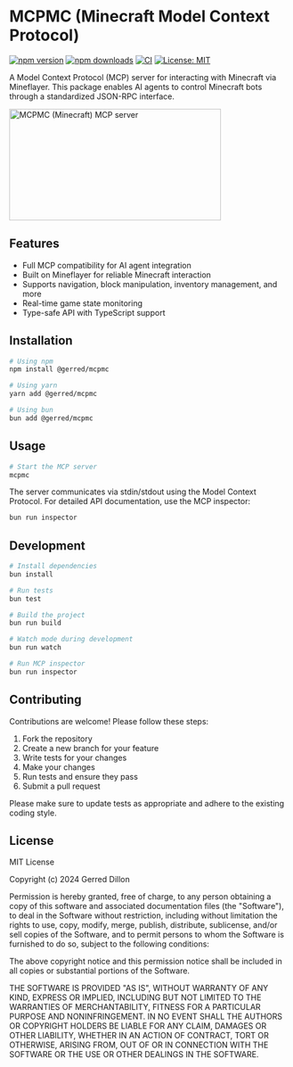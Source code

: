 # MCPMC (Minecraft Model Context Protocol)

[![npm version](https://badge.fury.io/js/@gerred%2Fmcpmc.svg)](https://badge.fury.io/js/@gerred%2Fmcpmc)
[![npm downloads](https://img.shields.io/npm/dm/@gerred/mcpmc.svg)](https://www.npmjs.com/package/@gerred/mcpmc)
[![CI](https://github.com/gerred/mcpmc/workflows/CI/badge.svg)](https://github.com/gerred/mcpmc/actions?query=workflow%3ACI)
[![License: MIT](https://img.shields.io/badge/License-MIT-yellow.svg)](https://opensource.org/licenses/MIT)

A Model Context Protocol (MCP) server for interacting with Minecraft via Mineflayer. This package enables AI agents to control Minecraft bots through a standardized JSON-RPC interface.

<a href="https://glama.ai/mcp/servers/3ih9dz9kfv"><img width="380" height="200" src="https://glama.ai/mcp/servers/3ih9dz9kfv/badge" alt="MCPMC (Minecraft) MCP server" /></a>

## Features

- Full MCP compatibility for AI agent integration
- Built on Mineflayer for reliable Minecraft interaction
- Supports navigation, block manipulation, inventory management, and more
- Real-time game state monitoring
- Type-safe API with TypeScript support

## Installation

```bash
# Using npm
npm install @gerred/mcpmc

# Using yarn
yarn add @gerred/mcpmc

# Using bun
bun add @gerred/mcpmc
```

## Usage

```bash
# Start the MCP server
mcpmc
```

The server communicates via stdin/stdout using the Model Context Protocol. For detailed API documentation, use the MCP inspector:

```bash
bun run inspector
```

## Development

```bash
# Install dependencies
bun install

# Run tests
bun test

# Build the project
bun run build

# Watch mode during development
bun run watch

# Run MCP inspector
bun run inspector
```

## Contributing

Contributions are welcome! Please follow these steps:

1. Fork the repository
2. Create a new branch for your feature
3. Write tests for your changes
4. Make your changes
5. Run tests and ensure they pass
6. Submit a pull request

Please make sure to update tests as appropriate and adhere to the existing coding style.

## License

MIT License

Copyright (c) 2024 Gerred Dillon

Permission is hereby granted, free of charge, to any person obtaining a copy
of this software and associated documentation files (the "Software"), to deal
in the Software without restriction, including without limitation the rights
to use, copy, modify, merge, publish, distribute, sublicense, and/or sell
copies of the Software, and to permit persons to whom the Software is
furnished to do so, subject to the following conditions:

The above copyright notice and this permission notice shall be included in all
copies or substantial portions of the Software.

THE SOFTWARE IS PROVIDED "AS IS", WITHOUT WARRANTY OF ANY KIND, EXPRESS OR
IMPLIED, INCLUDING BUT NOT LIMITED TO THE WARRANTIES OF MERCHANTABILITY,
FITNESS FOR A PARTICULAR PURPOSE AND NONINFRINGEMENT. IN NO EVENT SHALL THE
AUTHORS OR COPYRIGHT HOLDERS BE LIABLE FOR ANY CLAIM, DAMAGES OR OTHER
LIABILITY, WHETHER IN AN ACTION OF CONTRACT, TORT OR OTHERWISE, ARISING FROM,
OUT OF OR IN CONNECTION WITH THE SOFTWARE OR THE USE OR OTHER DEALINGS IN THE
SOFTWARE.

